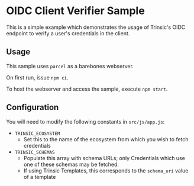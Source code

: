 # OIDC Client Verifier Sample

This is a simple example which demonstrates the usage of Trinsic's OIDC endpoint to verify a user's credentials in the client.

## Usage

This sample uses `parcel` as a barebones webserver.
  
On first run, issue `npm ci`.

To host the webserver and access the sample, execute `npm start`.

## Configuration

You will need to modify the following constants in `src/js/app.js`:

- `TRINSIC_ECOSYSTEM`
  - Set this to the name of the ecosystem from which you wish to fetch credentials
- `TRINSIC_SCHEMAS`
  - Populate this array with schema URLs; only Credentials which use one of these schemas may be fetched.
  - If using Trinsic Templates, this corresponds to the `schema_uri` value of a template